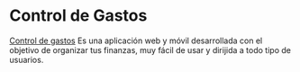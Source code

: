 # Control de Gastos 

[Control de gastos](https://corinavaras.github.io/control-gastos/src/) Es una aplicación web y móvil desarrollada con el objetivo de organizar tus finanzas, muy fácil de usar y dirijida a todo tipo de usuarios.  

